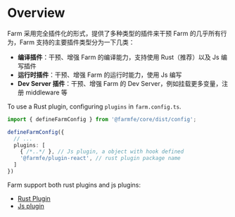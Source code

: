 
# Overview
Farm 采用完全插件化的形式，提供了多种类型的插件来干预 Farm 的几乎所有行为，Farm 支持的主要插件类型分为一下几类：
* **编译插件**：干预、增强 Farm 的编译能力，支持使用 Rust（推荐）以及 Js 编写插件
* **运行时插件**：干预、增强 Farm 的运行时能力，使用 Js 编写
* **Dev Server 插件**：干预、增强 Farm 的 Dev Server，例如挂载更多变量，注册 middleware 等

To use a Rust plugin, configuring `plugins` in `farm.config.ts`.

```ts
import { defineFarmConfig } from '@farmfe/core/dist/config';

defineFarmConfig({
  // ...
  plugins: [
    { /*..*/ }, // Js plugin, a object with hook defined
    '@farmfe/plugin-react', // rust plugin package name
  ]
})

```

Farm support both rust plugins and js plugins:

* [Rust Plugin](/docs/plugins/rust-plugin)
* [Js plugin](/docs/plugins/js-plugin)
